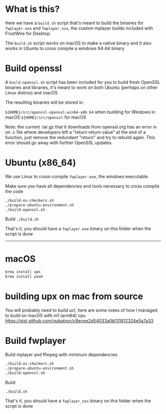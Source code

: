 # What is this?

Here we have a `build.sh` script that's meant to build the binaries for `fwplayer.exe` and `fwplayer_osx`, the custom mplayer builds included with FrostWire for Desktop.

The `build.sh` script works on macOS to make a native binary and it also works in Ubuntu to cross compile a windows 64-bit binary

# Build openssl

A `build-openssl.sh` script has been included for you to build fresh OpenSSL binaries and libraries, it's meant to work on both Ubuntu (perhaps on other Linux distros) and macOS

The resulting binaries will be stored in:

`${HOME}/src/openssl-openssl-win64-x86_64` when building for Windows in macOS
`${HOME}/src/openssl` for macOS

Note: the current .tar.gz that it downloads from openssl.org has an error in on .c file
where developers left a "return return value" at the end of a function, just remove the redundant "return" and try to rebuild again. This error should go away with further OpenSSL updates.

# Ubuntu (x86_64)

We use Linux to cross-compile `fwplayer.exe`, the windows executable.

Make sure you have all dependencies and tools necessary to cross compile the code
```bash
./build-os-checkers.sh
./prepare-ubuntu-environment.sh
./build-openssl.sh
```

Build
`./build.sh`

That's it, you should have a `fwplayer.exe` binary on this folder when the script is done

---------------------------
# macOS

```bash
brew install upx
brew install yasm
```

# building upx on mac from source
You will probably need to build ucl, here are some notes of how I managed to build on macOS with m1 (arm64) cpu
https://gist.github.com/gubatron/c8ecee2d54033a0b131812324e5a7a33

# Build fwplayer

Build mplayer and ffmpeg with minimum dependencies

```bash
./build-os-checkers.sh
./prepare-ubuntu-environment.sh
./build-openssl.sh
```

Build
```
./build.sh
```

That's it, you should have a `fwplayer_osx` binary on this folder when the script is done